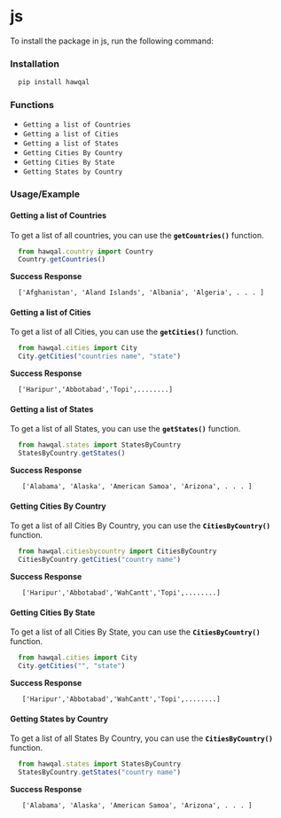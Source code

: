 
# js

To install the package in js, run the following command:

### Installation

```js
  pip install hawqal
```

### Functions

- `Getting a list of Countries`
- `Getting a list of Cities`
- `Getting a list of States`
- `Getting Cities By Country`
- `Getting Cities By State`
- `Getting States by Country`

### Usage/Example

#### Getting a list of Countries
To get a list of all countries, you can use the <span style="font-weight:bold; color:#000000;">`getCountries()`</span> function.

```js
  from hawqal.country import Country
  Country.getCountries()

```
<span style="font-weight:bold;"> Success Response</span>
```
  ['Afghanistan', 'Aland Islands', 'Albania', 'Algeria', . . . ]
```

#### Getting a list of Cities
To get a list of all Cities, you can use the <span style="font-weight:bold; color:#000000;">`getCities()`</span> function.

```js
  from hawqal.cities import City
  City.getCities("countries name", "state")
```
<span style="font-weight:bold;"> Success Response</span>
```
  ['Haripur','Abbotabad','Topi',........]
```

#### Getting a list of States
To get a list of all States, you can use the <span style="font-weight:bold; color:#000000;">`getStates()`</span> function.

```js
  from hawqal.states import StatesByCountry
  StatesByCountry.getStates()
```

<span style="font-weight:bold;"> Success Response</span>
```
   ['Alabama', 'Alaska', 'American Samoa', 'Arizona', . . . ]
```

#### Getting Cities By Country
To get a list of all Cities By Country, you can use the <span style="font-weight:bold; color:#000000;">`CitiesByCountry()`</span> function.

``` js
  from hawqal.citiesbycountry import CitiesByCountry
  CitiesByCountry.getCities("country name")
```
<span style="font-weight:bold;"> Success Response</span>
```
   ['Haripur','Abbotabad','WahCantt','Topi',........]
```

#### Getting Cities By State
To get a list of all Cities By State, you can use the <span style="font-weight:bold; color:#000000;">`CitiesByCountry()`</span> function.

```js
  from hawqal.cities import City
  City.getCities("", "state")
```
<span style="font-weight:bold;"> Success Response</span>
```
   ['Haripur','Abbotabad','WahCantt','Topi',........]
```

#### Getting States by Country
To get a list of all States By Country, you can use the <span style="font-weight:bold; color:#000000;">`CitiesByCountry()`</span> function.

```js
  from hawqal.states import StatesByCountry
  StatesByCountry.getStates("country name")
```
<span style="font-weight:bold;"> Success Response</span>
```
   ['Alabama', 'Alaska', 'American Samoa', 'Arizona', . . . ]
```
